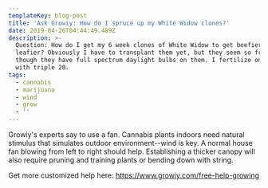 ```yaml
---
templateKey: blog-post
title: 'Ask Growiy: How do I spruce up my White Widow clones?'
date: 2019-04-26T04:44:49.489Z
description: >-
  Question: How do I get my 6 week clones of White Widow to get beefier and
  leafier? Obviously I have to transplant them yet, but they seem so frail even
  though they have full spectrum daylight bulbs on them. I fertilize once a week
  with triple 20.
tags:
  - cannabis
  - marijuana
  - wind
  - grow
  - ''
---
```

Growiy's experts say to use a fan. Cannabis plants indoors need natural stimulus that simulates outdoor environment--wind is key. A normal house fan blowing from left to right should help. Establishing a thicker canopy will also require pruning and training plants or bending down with string. 

Get more customized help here: https://www.growiy.com/free-help-growing
